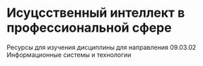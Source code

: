 # Исуцсственный интеллект в профессиональной сфере
Ресурсы для изучения дисциплины для направления 09.03.02 Информационные системы и технологии
